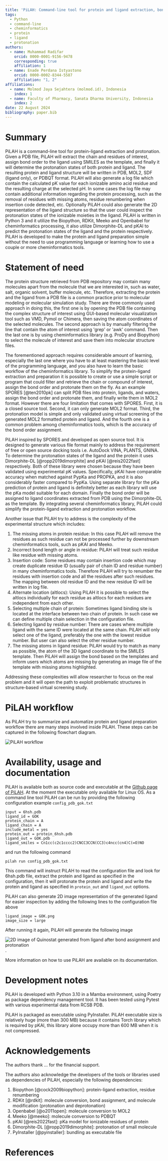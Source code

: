 ```yaml
---
title: 'PiLAH: Command-line tool for protein and ligand extraction, bond order correction, and protonation'
tags:
  - Python
  - command-line
  - cheminformatics
  - protein
  - ligand
  - protonation
authors:
  - name: Muhammad Radifar
    orcid: 0000-0001-9156-9478
    corresponding: true
    affiliation: 1
  - name: Enade Perdana Istyastono
    orcid: 0000-0002-8344-5587
    affiliation: "1, 2"
affiliations:
  - name: Molmod Jaya Sejahtera (molmod.id), Indonesia
    index: 1
  - name: Faculty of Pharmacy, Sanata Dharma University, Indonesia
    index: 2
date: 22 August 2024
bibliography: paper.bib
---
```


# Summary

PiLAH is a command-line tool for protein-ligand extraction and protonation. Given a PDB file, PiLAH will extract the chain and residues of interest, assign bond order to the ligand using SMILES as the template, and finally it will determine the protonation states of both protein and ligand. The resulting protein and ligand structure will be written in PDB, MOL2, SDF (ligand only), or PDBQT format. PiLAH will also generate a log file which contain the calculated pK value for each ionizable amino acid residue and the resulting charge at the selected pH. In some cases the log file may contain additional information regarding the protein processing, such as the removal of  residues with missing atoms, residue renumbering when insertion code detected, etc. Optionally PiLAH could also generate the 2D representation of the ligand structure so that the user could inspect the protonation states of the ionizable moieties in the ligand. PiLAH is written in Python 3 and it utilize the Biopython, RDKit, Meeko and Openbabel for cheminformatics processing, it also utilize Dimorphite-DL and pKAI to predict the protonation states of the ligand and the protein respectively. PiLAH is developed to make the protein and ligand preparation simple without the need to use programming language or learning how to use a couple or more cheminformatics tools.

# Statement of need

The protein structure retrieved from PDB repository may contain many molecules apart from the molecule that we are interested in, such as water, salt, organic solvent, buffer molecule, etc. Therefore, extracting the protein and the ligand from a PDB file is a common practice prior to molecular modeling or molecular simulation study. There are three commonly used approach in doing this, the first one is by opening the PDB file containing the complex structure of interest using GUI-based molecular visualization tool such as VMD, Pymol or Chimera, then saving the atom coordinates of the selected molecules. The second approach is by manually filtering the line that contain the atom of interest using 'grep' or 'awk' command. Then the last one is by using cheminformatics library (e.g. ProDy and Biopython) to select the molecule of interest and save them into molecular structure files.

The forementioned approach requires considerable amount of learning, especially the last one where you have to at least mastering the basic level of the programming language, and you also have to learn the basic workflow of the cheminformatics library. To simplify the protein-ligand extraction and preparation it is possible to create or use a simple script or program that could filter and retrieve the chain or compound of interest, assign the bond order and protonate them on the fly. As an example SPORES [@ten2010pk] can split PDB files into protein, ligands, and waters, assign the bond order and protonate them, and finally write them in MOL2 format. However there are four limitation that comes with SPORES. First, it is a closed source tool. Second, it can only generate MOL2 format. Third, the protonation model is simple and only validated using virtual screening of the generated MOL2 formatted protein and ligand. And the fourth one is a common problem among cheminformatics tools, which is the accuracy of the bond order assignment.

PiLAH inspired by SPORES and developed as open source tool. It is designed to generate various file format mainly to address the requirement of free or open source docking tools i.e. AutoDock VINA, PLANTS, GNINA. To determine the protonation states of the ligand and the protein it uses Dimorphite-DL [@ropp2019dimorphite] and pKAI [@reis2022fast] respectively. Both of these library were chosen because they have been validated using experimental pK values. Specifically, pKAI have comparable accuracy when matched against PypKa and PROPKA, and it is also considerably faster compared to PypKa. Using separate library for the pKa prediction of protein and ligand is definitely better as each library will use the pKa model suitable for each domain. Finally the bond order will be assigned to ligand coordinates extracted from PDB using the Dimorphite-DL as the template. By integrating several cheminformatics library, PiLAH could simplify the protein-ligand extraction and protonation workflow.

Another issue that PiLAH try to address is the complexity of the experimental structure which includes:

1. The missing atoms in protein residue: In this case PiLAH will remove the residues as such residue can not be processed further by downstream cheminformatics tools, such as pKAI and Meeko.
2. Incorrect bond length or angle in residue: PiLAH will treat such residue like residue with missing atoms.
3. Insertion code: Some residues may contain insertion code which may create duplicate residue ID (usually pair of chain ID and residue number) in many cheminformatics tools. Therefore PiLAH will try to renumber the residues with insertion code and all the residues after such residues. The mapping between old residue ID and the new residue ID will be written in log file.
4. Alternate location (altlocs): Using PiLAH it is possible to select the altlocs individually for each residue as altlocs for each residues are independent from each other.
5. Selecting multiple chain of protein: Sometimes ligand binding site is located at the interface between two chain of protein. In such case we can define multiple chain selection in the configuration file.
6. Selecting ligand by residue number: There are cases where multiple ligand with the same ID were located at the same chain. PiLAH will only select one of the ligand, preferably the one with the lowest residue number. But user can also select the other residue number.
5. The missing atoms in ligand residue: PiLAH would try to match as many as possible, the atom of the 3D ligand coordinate to the SMILES template. Then PiLAH will assign the bond based on the templates and inform users which atoms are missing by generating an image file of the template with missing atoms highlighted.

Addressing these complexities will allow researcher to focus on the real problem and it will open the path to exploit problematic structures in structure-based virtual screening study.

# PiLAH workflow

As PiLAH try to summarize and automatize protein and ligand preparation workflow there are many steps involved inside PiLAH. These steps can be captured in the following flowchart diagram.

![PiLAH workflow](docs/_static/PiLAH_flowchart.drawio.png)

# Availability, usage and documentation

PiLAH is available both as source code and executable at the [Github page of PiLAH](https://github.com/radifar/pilah). At the moment the executable only available for Linux OS. As a command line tool PiLAH can be run by providing the following configuration example
`config_pdb_gok.txt`

```
input = 6hsh.pdb
ligand_id = GOK
protein_chain = A
ligand_chain = A
include_metal = yes
protein_out = protein_6hsh.pdb
ligand_out = GOK.pdb
ligand_smiles = Cn1cc(c2c1cccc2)CNCC3CCN(CC3)c4ncc(cn4)C(=O)NO
```

and run the following command

`pilah run config_pdb_gok.txt`

This command will instruct PiLAH to read the configuration file and look for 6hsh.pdb file, extract the protein and ligand as specified in the configuration, then it will protonate the protein and ligand and write the protein and ligand as specified in `protein_out` and `ligand_out` options.

PiLAH can also generate 2D image representation of the generated ligand for easier inspection by adding the following lines to the configuration file above

```
ligand_image = GOK.png
image_size = large
```
After running it again, PiLAH will generate the following image

![2D image of Quinostat generated from ligand after bond assignment and protonation](docs/_static/GOK.png).

More information on how to use PiLAH are available on its documentation.

# Development notes

PiLAH is developed with Python 3.10 in a Mamba environment, using Poetry as package dependency management tool. It has been tested using Pytest with various experimental data from RCSB PDB.

PiLAH is packaged as executable using PyInstaller. PiLAH executable size is relatively huge (more than 300 MB) because it contains Torch library which is required by pKAI, this library alone occupy more than 600 MB when it is not compressed.

# Acknowledgements

The authors thank ... for the financial support.

The authors also acknowledge the developers of the tools or libraries used as dependencies of PiLAH, especially the following dependencies:

1. Biopython [@cock2009biopython]: protein-ligand extraction, residue renumbering
2. RDKit [@rdkit]: molecule conversion, bond assignment, and molecule modification (protonation and deprotonation)
3. Openbabel [@o2011open]: molecule conversion to MOL2
4. Meeko [@meeko]: molecule conversion to PDBQT
5. pKAI [@reis2022fast]: pKa model for ionizable residues of protein
6. Dimorphite-DL [@ropp2019dimorphite]: protonation of small molecule
7. PyInstaller [@pyinstaller]: bundling as executable file

# References



